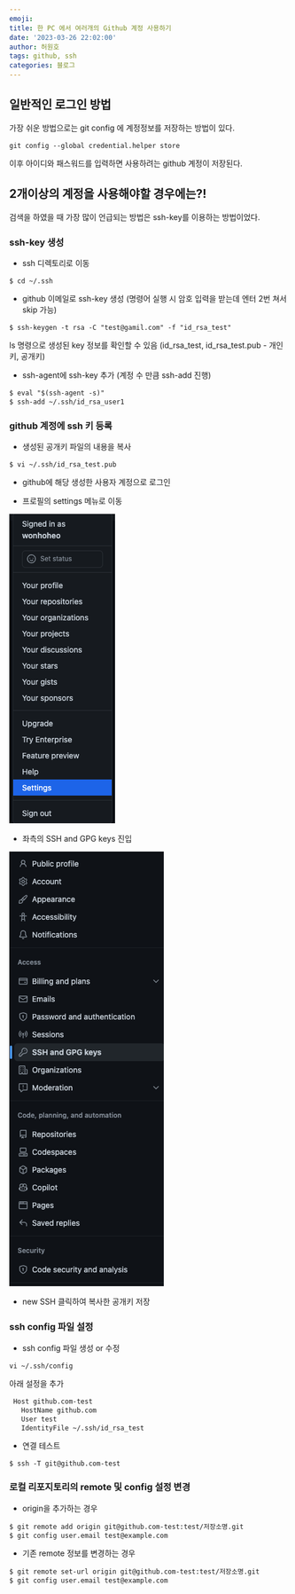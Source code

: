 ```yaml
---
emoji:
title: 한 PC 에서 여러개의 Github 계정 사용하기
date: '2023-03-26 22:02:00'
author: 허원호
tags: github, ssh
categories: 블로그
---
```


## 일반적인 로그인 방법

가장 쉬운 방법으로는 git config 에 계정정보를 저장하는 방법이 있다.

```
git config --global credential.helper store
```

이후 아이디와 패스워드를 입력하면 사용하려는 github 계정이 저장된다.

## 2개이상의 계정을 사용해야할 경우에는?!

검색을 하였을 때 가장 많이 언급되는 방법은 ssh-key를 이용하는 방법이었다.

### ssh-key 생성

- ssh 디렉토리로 이동

```
$ cd ~/.ssh
```

- github 이메일로 ssh-key 생성
  (명령어 실행 시 암호 입력을 받는데 엔터 2번 쳐서 skip 가능)

```
$ ssh-keygen -t rsa -C "test@gamil.com" -f "id_rsa_test"
```

ls 명령으로 생성된 key 정보를 확인할 수 있음
(id_rsa_test, id_rsa_test.pub - 개인키, 공개키)

- ssh-agent에 ssh-key 추가 (계정 수 만큼 ssh-add 진행)

```
$ eval "$(ssh-agent -s)"
$ ssh-add ~/.ssh/id_rsa_user1
```

### github 계정에 ssh 키 등록

- 생성된 공개키 파일의 내용을 복사

```
$ vi ~/.ssh/id_rsa_test.pub
```

- github에 해당 생성한 사용자 계정으로 로그인

- 프로필의 settings 메뉴로 이동

![settings.png](settings.png)

- 좌측의 SSH and GPG keys 진입

![ssh-menu.png](ssh-menu.png)

- new SSH 클릭하여 복사한 공개키 저장

### ssh config 파일 설정

- ssh config 파일 생성 or 수정

```
vi ~/.ssh/config
```

아래 설정을 추가

```
 Host github.com-test
   HostName github.com
   User test
   IdentityFile ~/.ssh/id_rsa_test
```

- 연결 테스트

```
$ ssh -T git@github.com-test
```

### 로컬 리포지토리의 remote 및 config 설정 변경

- origin을 추가하는 경우

```
$ git remote add origin git@github.com-test:test/저장소명.git
$ git config user.email test@example.com
```

- 기존 remote 정보를 변경하는 경우

```
$ git remote set-url origin git@github.com-test:test/저장소명.git
$ git config user.email test@example.com
```
